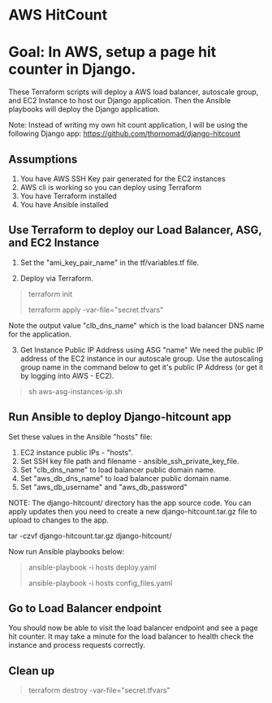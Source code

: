 # AWS HitCount


# Goal: In AWS, setup a page hit counter in Django.

These Terraform scripts will deploy a AWS load balancer, autoscale group, and EC2 Instance to host our Django application. Then the Ansible playbooks will deploy the Django application. 

Note: Instead of writing my own hit count application, I will be using the following Django app:
https://github.com/thornomad/django-hitcount

## Assumptions

1) You have AWS SSH Key pair generated for the EC2 instances
2) AWS cli is working so you can deploy using Terraform
3) You have Terraform installed
4) You have Ansible installed


## Use Terraform to deploy our Load Balancer, ASG, and EC2 Instance

1) Set the "ami_key_pair_name" in the tf/variables.tf file.

2) Deploy via Terraform.
> terraform init
>
> terraform apply -var-file="secret.tfvars"

Note the output value "clb_dns_name" which is the load balancer DNS name for the application.

3) Get Instance Public IP Address using ASG "name"
We need the public IP address of the EC2 instance in our autoscale group.  Use the autoscaling group name in the command below to get it's public IP Address (or get it by logging into AWS - EC2).

> sh aws-asg-instances-ip.sh


## Run Ansible to deploy Django-hitcount app

Set these values in the Ansible "hosts" file:
1. EC2 instance public IPs - "hosts".
2. Set SSH key file path and filename - ansible_ssh_private_key_file.
3. Set "clb_dns_name" to load balancer public domain name.
4. Set "aws_db_dns_name" to load balancer public domain name.
5. Set "aws_db_username" and "aws_db_password"

NOTE: The django-hitcount/ directory has the app source code.  You can apply updates then you need to create a new django-hitcount.tar.gz file to upload to changes to the app.
 
tar -czvf django-hitcount.tar.gz django-hitcount/

Now run Ansible playbooks below:

> ansible-playbook -i hosts deploy.yaml
>
> ansible-playbook -i hosts config_files.yaml

## Go to Load Balancer endpoint

You should now be able to visit the load balancer endpoint and see a page hit counter. It may take a minute for the load balancer to health check the instance and process requests correctly.

## Clean up

> terraform destroy -var-file="secret.tfvars"
